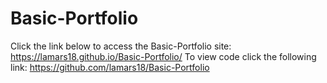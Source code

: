 # Basic-Portfolio
Click the link below to access the Basic-Portfolio site: https://lamars18.github.io/Basic-Portfolio/ To view code click the following link: https://github.com/lamars18/Basic-Portfolio
